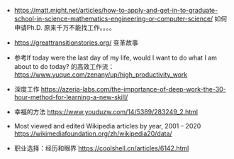 - https://matt.might.net/articles/how-to-apply-and-get-in-to-graduate-school-in-science-mathematics-engineering-or-computer-science/   如何申请Ph.D. 原来千万不能找工作。。。。


- https://greattransitionstories.org/  变革故事



- 参考If today were the last day of my life, would I want to do what I am about to do today? 的高效工作流：
  https://www.yuque.com/zenany/up/high_productivity_work
  
- 深度工作
  https://azeria-labs.com/the-importance-of-deep-work-the-30-hour-method-for-learning-a-new-skill/

- 幸福的方法 https://www.youduzw.com/14/5389/283249_2.html


- Most viewed and edited Wikipedia articles by year, 2001 – 2020
https://wikimediafoundation.org/zh/wikipedia20/data/

- 职业选择：经历和眼界
https://coolshell.cn/articles/6142.html

